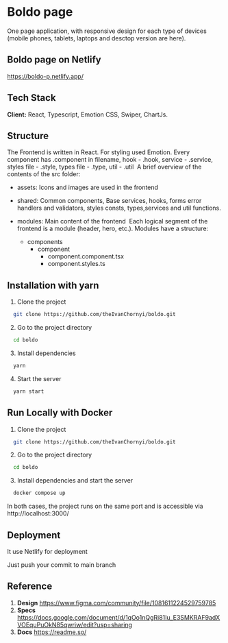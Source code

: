 
# Boldo page

One page application, with responsive design for each type of devices (mobile phones, tablets, laptops and desctop version are here). 


## Boldo page on Netlify

https://boldo-p.netlify.app/


## Tech Stack

**Client:** React, Typescript, Emotion CSS, Swiper, ChartJs.



## Structure

The Frontend is written in React. For styling used Emotion. Every component has
.component in filename, hook - .hook, service - .service, styles file - .style,
types file - .type, util - .util ​ A brief overview of the contents of the src
folder:
- assets: Icons and images are used in the frontend
- shared: Common components, Base services, hooks, forms error handlers and
  validators, styles consts, types,services and util functions.
- modules: Main content of the frontend ​ Each logical segment of the frontend
  is a module (header, hero, etc.). Modules have a structure: ​

  - components
    - component
      - component.component.tsx
      - component.styles.ts
## Installation with yarn

1. Clone the project

```bash
  git clone https://github.com/theIvanChornyi/boldo.git
```

2. Go to the project directory

```bash
  cd boldo
```

3. Install dependencies

```bash
  yarn
```

4. Start the server

```bash
  yarn start
```



## Run Locally with Docker

1. Clone the project

```bash
  git clone https://github.com/theIvanChornyi/boldo.git
```

2. Go to the project directory

```bash
  cd boldo
```

3. Install dependencies and start the server

```bash
  docker compose up
```

In both cases, the project runs on the same port and is accessible via http://localhost:3000/
    
## Deployment

It use Netlify for deployment

Just push your commit to main branch


## Reference 
1. **Design** https://www.figma.com/community/file/1081611224529759785
2. **Specs** https://docs.google.com/document/d/1qOo1nQgRi81Iu_E3SMKRAF9adXVOEquPuOkN85qwriw/edit?usp=sharing
3. **Docs** https://readme.so/
